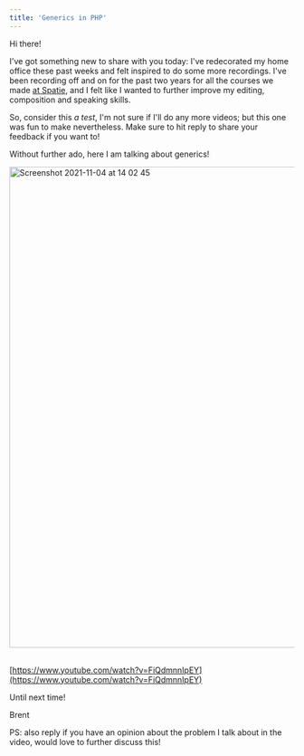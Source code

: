 ```yaml
---
title: 'Generics in PHP'
---
```


Hi there!

I've got something new to share with you today: I've redecorated my home office these past weeks and felt inspired to do some more recordings. I've been recording off and on for the past two years for all the courses we made [at Spatie](https://spatie.be/products), and I felt like I wanted to further improve my editing, composition and speaking skills.

So, consider this _a test_, I'm not sure if I'll do any more videos; but this one was fun to make nevertheless. Make sure to hit reply to share your feedback if you want to!

Without further ado, here I am talking about generics!

<a href="https://www.youtube.com/watch?v=FiQdmnnIpEY">
<img width="850" alt="Screenshot 2021-11-04 at 14 02 45" src="https://user-images.githubusercontent.com/6905297/140324444-30bd922f-4e2d-48b0-8992-c23931fb0c6f.png">
</a>

<br>
<br>

[https://www.youtube.com/watch?v=FiQdmnnIpEY](https://www.youtube.com/watch?v=FiQdmnnIpEY)

Until next time!

Brent

PS: also reply if you have an opinion about the problem I talk about in the video, would love to further discuss this!
